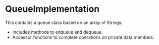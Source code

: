 # QueueImplementation

This contains a queue class based on an array of Strings. 

- Includes methods to enqueue and dequeue. 
- Accessor functions to complete operations on private data members. 
